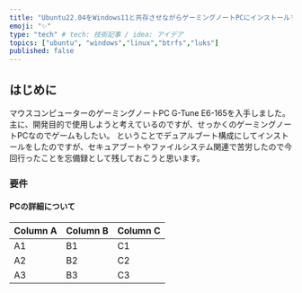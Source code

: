 ```yaml
---
title: "Ubuntu22.04をWindows11と共存させながらゲーミングノートPCにインストールする"
emoji: "✨"
type: "tech" # tech: 技術記事 / idea: アイデア
topics: ["ubuntu", "windows","linux","btrfs","luks"]
published: false
---
```


## はじめに

マウスコンピューターのゲーミングノートPC G-Tune E6-165を入手しました。
主に、開発目的で使用しようと考えているのですが、せっかくのゲーミングノートPCなのでゲームもしたい。
ということでデュアルブート構成にしてインストールをしたのですが、セキュアブートやファイルシステム関連で苦労したので今回行ったことを忘備録として残しておこうと思います。

### 要件

#### PCの詳細について

Column A | Column B | Column C
---------|----------|---------
 A1 | B1 | C1
 A2 | B2 | C2
 A3 | B3 | C3
